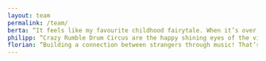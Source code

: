 ```yaml
---
layout: team
permalink: /team/
berta: “It feels like my favourite childhood fairytale. When it’s over, I want to hear it again and again.”
philipp: “Crazy Rumble Drum Circus are the happy shining eyes of the visitors in the circle, while enjoying the drumming and themselves. And the surrounding passers-by following astonished how a wonderful transformation takes place.”
florian: “Building a connection between strangers through music! That‘s what it is!”
---
```

